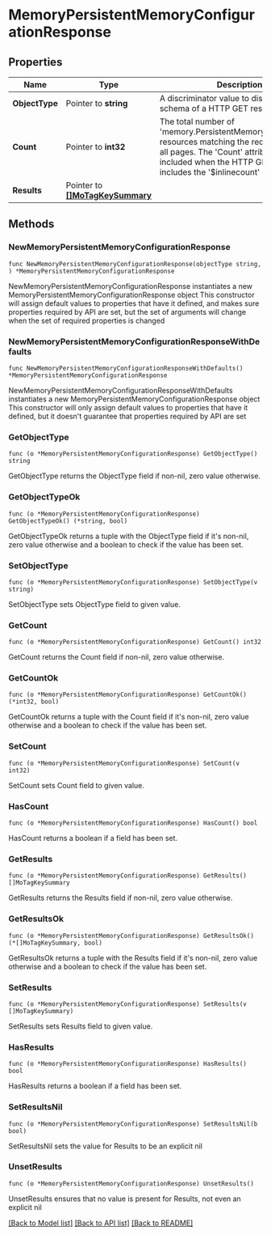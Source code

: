 # MemoryPersistentMemoryConfigurationResponse

## Properties

Name | Type | Description | Notes
------------ | ------------- | ------------- | -------------
**ObjectType** | Pointer to **string** | A discriminator value to disambiguate the schema of a HTTP GET response body. | 
**Count** | Pointer to **int32** | The total number of &#39;memory.PersistentMemoryConfiguration&#39; resources matching the request, accross all pages. The &#39;Count&#39; attribute is included when the HTTP GET request includes the &#39;$inlinecount&#39; parameter. | [optional] 
**Results** | Pointer to [**[]MoTagKeySummary**](MoTagKeySummary.md) |  | [optional] 

## Methods

### NewMemoryPersistentMemoryConfigurationResponse

`func NewMemoryPersistentMemoryConfigurationResponse(objectType string, ) *MemoryPersistentMemoryConfigurationResponse`

NewMemoryPersistentMemoryConfigurationResponse instantiates a new MemoryPersistentMemoryConfigurationResponse object
This constructor will assign default values to properties that have it defined,
and makes sure properties required by API are set, but the set of arguments
will change when the set of required properties is changed

### NewMemoryPersistentMemoryConfigurationResponseWithDefaults

`func NewMemoryPersistentMemoryConfigurationResponseWithDefaults() *MemoryPersistentMemoryConfigurationResponse`

NewMemoryPersistentMemoryConfigurationResponseWithDefaults instantiates a new MemoryPersistentMemoryConfigurationResponse object
This constructor will only assign default values to properties that have it defined,
but it doesn't guarantee that properties required by API are set

### GetObjectType

`func (o *MemoryPersistentMemoryConfigurationResponse) GetObjectType() string`

GetObjectType returns the ObjectType field if non-nil, zero value otherwise.

### GetObjectTypeOk

`func (o *MemoryPersistentMemoryConfigurationResponse) GetObjectTypeOk() (*string, bool)`

GetObjectTypeOk returns a tuple with the ObjectType field if it's non-nil, zero value otherwise
and a boolean to check if the value has been set.

### SetObjectType

`func (o *MemoryPersistentMemoryConfigurationResponse) SetObjectType(v string)`

SetObjectType sets ObjectType field to given value.


### GetCount

`func (o *MemoryPersistentMemoryConfigurationResponse) GetCount() int32`

GetCount returns the Count field if non-nil, zero value otherwise.

### GetCountOk

`func (o *MemoryPersistentMemoryConfigurationResponse) GetCountOk() (*int32, bool)`

GetCountOk returns a tuple with the Count field if it's non-nil, zero value otherwise
and a boolean to check if the value has been set.

### SetCount

`func (o *MemoryPersistentMemoryConfigurationResponse) SetCount(v int32)`

SetCount sets Count field to given value.

### HasCount

`func (o *MemoryPersistentMemoryConfigurationResponse) HasCount() bool`

HasCount returns a boolean if a field has been set.

### GetResults

`func (o *MemoryPersistentMemoryConfigurationResponse) GetResults() []MoTagKeySummary`

GetResults returns the Results field if non-nil, zero value otherwise.

### GetResultsOk

`func (o *MemoryPersistentMemoryConfigurationResponse) GetResultsOk() (*[]MoTagKeySummary, bool)`

GetResultsOk returns a tuple with the Results field if it's non-nil, zero value otherwise
and a boolean to check if the value has been set.

### SetResults

`func (o *MemoryPersistentMemoryConfigurationResponse) SetResults(v []MoTagKeySummary)`

SetResults sets Results field to given value.

### HasResults

`func (o *MemoryPersistentMemoryConfigurationResponse) HasResults() bool`

HasResults returns a boolean if a field has been set.

### SetResultsNil

`func (o *MemoryPersistentMemoryConfigurationResponse) SetResultsNil(b bool)`

 SetResultsNil sets the value for Results to be an explicit nil

### UnsetResults
`func (o *MemoryPersistentMemoryConfigurationResponse) UnsetResults()`

UnsetResults ensures that no value is present for Results, not even an explicit nil

[[Back to Model list]](../README.md#documentation-for-models) [[Back to API list]](../README.md#documentation-for-api-endpoints) [[Back to README]](../README.md)


